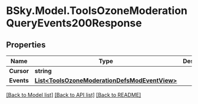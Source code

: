 # BSky.Model.ToolsOzoneModerationQueryEvents200Response

## Properties

Name | Type | Description | Notes
------------ | ------------- | ------------- | -------------
**Cursor** | **string** |  | [optional] 
**Events** | [**List&lt;ToolsOzoneModerationDefsModEventView&gt;**](ToolsOzoneModerationDefsModEventView.md) |  | 

[[Back to Model list]](../README.md#documentation-for-models) [[Back to API list]](../README.md#documentation-for-api-endpoints) [[Back to README]](../README.md)

